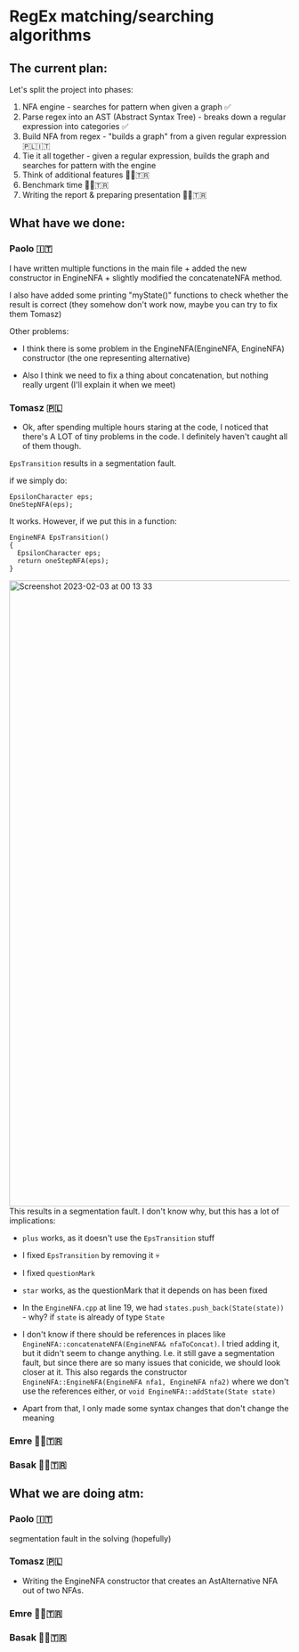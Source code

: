 # RegEx matching/searching algorithms

## The current plan:
Let's split the project into phases:

1. NFA engine - searches for pattern when given a graph ✅
3. Parse regex into an AST (Abstract Syntax Tree) - breaks down a regular expression into categories ✅
4. Build NFA from regex - "builds a graph" from a given regular expression 🇵🇱🇮🇹
5. Tie it all together - given a regular expression, builds the graph and searches for pattern with the engine
6. Think of additional features 👨🏻‍🇹🇷
7. Benchmark time 👨🏻‍🇹🇷
8. Writing the report & preparing presentation 👩🏻‍🇹🇷

## What have we done:
### Paolo 🇮🇹

I have written multiple functions in the main file + added the new constructor in EngineNFA + slightly modified the concatenateNFA method.

I also have added some printing "myState()" functions to check whether the result is correct (they somehow don't work now, maybe you can try to fix them Tomasz)

Other problems:

- I think there is some problem in the EngineNFA(EngineNFA, EngineNFA) constructor (the one representing alternative)

- Also I think we need to fix a thing about concatenation, but nothing really urgent (I'll explain it when we meet)



### Tomasz 🇵🇱

- Ok, after spending multiple hours staring at the code, I noticed that there's A LOT of tiny problems in the code. I definitely haven't caught all of them though.

```EpsTransition``` results in a segmentation fault.

if we simply do:

```
EpsilonCharacter eps;
OneStepNFA(eps);
```
It works. However, if we put this in a function:
```
EngineNFA EpsTransition()
{
  EpsilonCharacter eps;
  return oneStepNFA(eps);
}
```
<img width="1124" alt="Screenshot 2023-02-03 at 00 13 33" src="https://user-images.githubusercontent.com/74839077/216472239-a2b9a9d0-6bae-41d6-956d-e1524ee14221.png">
This results in a segmentation fault. I don't know why, but this has a lot of implications:

- ```plus``` works, as it doesn't use the ```EpsTransition``` stuff 
- I fixed ```EpsTransition``` by removing it 💀
- I fixed ```questionMark```
- ```star``` works, as the questionMark that it depends on has been fixed
- In the ```EngineNFA.cpp``` at line 19, we had ```states.push_back(State(state))``` - why? if ```state``` is already of type ```State```
- I don't know if there should be references in places like ```EngineNFA::concatenateNFA(EngineNFA& nfaToConcat)```. I tried adding it, but it didn't seem to change anything. I.e. it still gave a segmentation fault, but since there are so many issues that conicide, we should look closer at it. This also regards the constructor ```EngineNFA::EngineNFA(EngineNFA nfa1, EngineNFA nfa2)``` where we don't use the references either, or ```void EngineNFA::addState(State state)```

- Apart from that, I only made some syntax changes that don't change the meaning 




### Emre 👨🏻‍🇹🇷

### Basak 👩🏻‍🇹🇷

## What we are doing atm:
### Paolo 🇮🇹

segmentation fault in the solving (hopefully)

### Tomasz 🇵🇱

- Writing the EngineNFA constructor that creates an AstAlternative NFA out of two NFAs.


### Emre 👨🏻‍🇹🇷

### Basak 👩🏻‍🇹🇷
